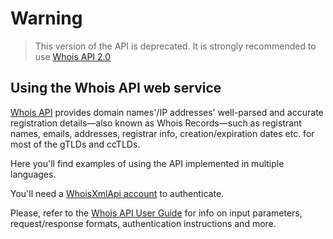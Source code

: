 # Warning
> This version of the API is deprecated. It is strongly recommended to use
[Whois API 2.0](https://github.com/whois-api-llc/whois2)

## Using the Whois API web service

[Whois API](https://www.whoisxmlapi.com/whois-api-doc.php) provides domain
names'/IP addresses' well-parsed and accurate registration
details—also known as Whois Records—such as registrant names, emails,
addresses, registrar info, creation/expiration dates etc. for most of the
gTLDs and ccTLDs.

Here you'll find examples of using the API implemented in multiple languages.

You'll need a
[WhoisXmlApi account](https://www.whoisxmlapi.com/user/create.php) to
authenticate.

Please, refer to the
[Whois API User Guide](https://www.whoisxmlapi.com/whois-api-guide.php) for
info on input parameters, request/response formats, authentication
instructions and more.